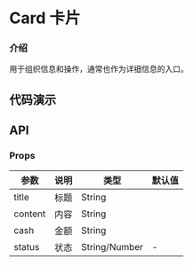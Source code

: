 # Card 卡片

### 介绍

用于组织信息和操作，通常也作为详细信息的入口。

## 代码演示

## API

### Props

| 参数         | 说明                             | 类型   | 默认值           |
|--------------|----------------------------------|--------|------------------|
| title        | 标题 | String                     |
| content      | 内容 | String                     |
| cash         | 金额 | String                     |             |
| status       | 状态 | String/Number              | - |


